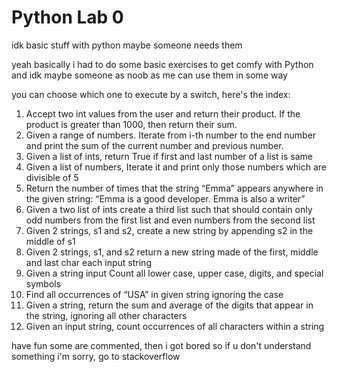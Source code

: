 # Python Lab 0
idk basic stuff with python maybe someone needs them

yeah basically i had to do some basic exercises to get comfy with Python and idk maybe someone as noob as me can use them in some way

you can choose which one to execute by a switch, here's the index:

1. Accept two int values from the user and return their product. If the
product is greater than 1000, then return their sum.
2. Given a range of numbers. Iterate from i-th number to the end number
and print the sum of the current number and previous number.
3. Given a list of ints, return True if first and last number of a list is same
4. Given a list of numbers, Iterate it and print only those numbers which are
divisible of 5
5. Return the number of times that the string “Emma” appears anywhere in
the given string: “Emma is a good developer. Emma is also a writer”
6. Given a two list of ints create a third list such that should contain only
odd numbers from the first list and even numbers from the second list
7. Given 2 strings, s1 and s2, create a new string by appending s2 in the
middle of s1
8. Given 2 strings, s1, and s2 return a new string made of the first, middle
and last char each input string
9. Given a string input Count all lower case, upper case, digits, and special
symbols
10. Find all occurrences of “USA” in given string ignoring the case
11. Given a string, return the sum and average of the digits that appear in
the string, ignoring all other characters
12. Given an input string, count occurrences of all characters within a string

have fun some are commented, then i got bored so if u don't understand something i'm sorry, go to stackoverflow
